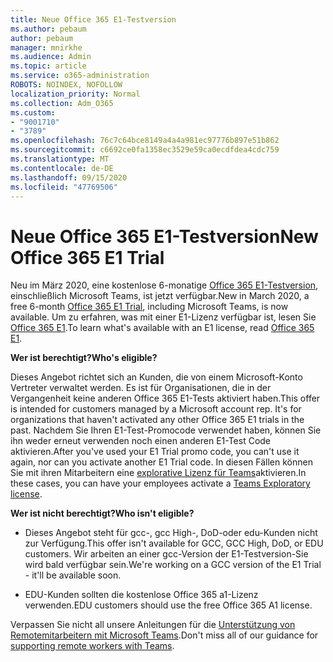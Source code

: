 ```yaml
---
title: Neue Office 365 E1-Testversion
ms.author: pebaum
author: pebaum
manager: mnirkhe
ms.audience: Admin
ms.topic: article
ms.service: o365-administration
ROBOTS: NOINDEX, NOFOLLOW
localization_priority: Normal
ms.collection: Adm_O365
ms.custom:
- "9001710"
- "3789"
ms.openlocfilehash: 76c7c64bce8149a4a4a981ec97776b897e51b862
ms.sourcegitcommit: c6692ce0fa1358ec3529e59ca0ecdfdea4cdc759
ms.translationtype: MT
ms.contentlocale: de-DE
ms.lasthandoff: 09/15/2020
ms.locfileid: "47769506"
---
```

# <a name="new-office-365-e1-trial"></a><span data-ttu-id="19b96-102">Neue Office 365 E1-Testversion</span><span class="sxs-lookup"><span data-stu-id="19b96-102">New Office 365 E1 Trial</span></span>

<span data-ttu-id="19b96-103">Neu im März 2020, eine ﻿kostenlose 6-monatige [Office 365 E1-Testversion](https://docs.microsoft.com/MicrosoftTeams/e1-trial-license), einschließlich Microsoft Teams, ist jetzt verfügbar.</span><span class="sxs-lookup"><span data-stu-id="19b96-103">New in March 2020, a free 6-month [Office 365 E1 Trial](https://docs.microsoft.com/MicrosoftTeams/e1-trial-license), including Microsoft Teams, is now available.</span></span> <span data-ttu-id="19b96-104">Um zu erfahren, was mit einer E1-Lizenz verfügbar ist, lesen Sie [Office 365 E1](https://www.microsoft.com/microsoft-365/business/office-365-enterprise-e1-business-software).</span><span class="sxs-lookup"><span data-stu-id="19b96-104">To learn what's available with an E1 license, read [Office 365 E1](https://www.microsoft.com/microsoft-365/business/office-365-enterprise-e1-business-software).</span></span>

<span data-ttu-id="19b96-105">**Wer ist berechtigt?**</span><span class="sxs-lookup"><span data-stu-id="19b96-105">**Who's eligible?**</span></span>

<span data-ttu-id="19b96-106">Dieses Angebot richtet sich an Kunden, die von einem Microsoft-Konto Vertreter verwaltet werden. Es ist für Organisationen, die in der Vergangenheit keine anderen Office 365 E1-Tests aktiviert haben.</span><span class="sxs-lookup"><span data-stu-id="19b96-106">This offer is intended for customers managed by a Microsoft account rep. It's for organizations that haven't activated any other Office 365 E1 trials in the past.</span></span> <span data-ttu-id="19b96-107">Nachdem Sie Ihren E1-Test-Promocode verwendet haben, können Sie ihn weder erneut verwenden noch einen anderen E1-Test Code aktivieren.</span><span class="sxs-lookup"><span data-stu-id="19b96-107">After you've used your E1 Trial promo code, you can't use it again, nor can you activate another E1 Trial code.</span></span> <span data-ttu-id="19b96-108">In diesen Fällen können Sie mit ihren Mitarbeitern eine [explorative Lizenz für Teams](https://docs.microsoft.com/MicrosoftTeams/teams-exploratory)aktivieren.</span><span class="sxs-lookup"><span data-stu-id="19b96-108">In these cases, you can have your employees activate a [Teams Exploratory license](https://docs.microsoft.com/MicrosoftTeams/teams-exploratory).</span></span>

<span data-ttu-id="19b96-109">**Wer ist nicht berechtigt?**</span><span class="sxs-lookup"><span data-stu-id="19b96-109">**Who isn't eligible?**</span></span>

- <span data-ttu-id="19b96-110">Dieses Angebot steht für gcc-, gcc High-, DoD-oder edu-Kunden nicht zur Verfügung.</span><span class="sxs-lookup"><span data-stu-id="19b96-110">This offer isn't available for GCC, GCC High, DoD, or EDU customers.</span></span> <span data-ttu-id="19b96-111">Wir arbeiten an einer gcc-Version der E1-Testversion-Sie wird bald verfügbar sein.</span><span class="sxs-lookup"><span data-stu-id="19b96-111">We're working on a GCC version of the E1 Trial - it'll be available soon.</span></span>

 - <span data-ttu-id="19b96-112">EDU-Kunden sollten die ﻿kostenlose Office 365 a1-Lizenz verwenden.</span><span class="sxs-lookup"><span data-stu-id="19b96-112">EDU customers should use the free Office 365 A1 license.</span></span>

<span data-ttu-id="19b96-113">Verpassen Sie nicht all unsere Anleitungen für die [Unterstützung von Remotemitarbeitern mit Microsoft Teams](https://docs.microsoft.com/MicrosoftTeams/support-remote-work-with-teams).</span><span class="sxs-lookup"><span data-stu-id="19b96-113">Don't miss all of our guidance for [supporting remote workers with Teams](https://docs.microsoft.com/MicrosoftTeams/support-remote-work-with-teams).</span></span>
